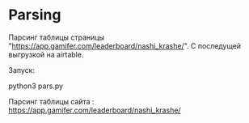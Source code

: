 # Parsing
Парсинг таблицы страницы "https://app.gamifer.com/leaderboard/nashi_krashe/". C последущей выгрузкой на airtable.

Запуск:

python3 pars.py

Парсинг таблицы сайта : https://app.gamifer.com/leaderboard/nashi_krashe/
